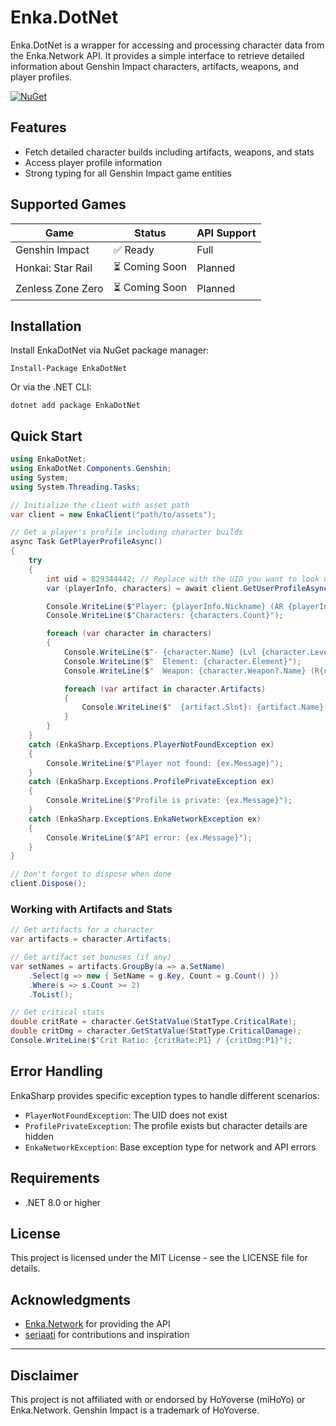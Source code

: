 ﻿# Enka.DotNet

Enka.DotNet is a wrapper for accessing and processing character data from the Enka.Network API. It provides a simple interface to retrieve detailed information about Genshin Impact characters, artifacts, weapons, and player profiles.

[![NuGet](https://img.shields.io/nuget/v/EnkaDotNet.svg)](https://www.nuget.org/packages/EnkaDotNet/)

## Features

- Fetch detailed character builds including artifacts, weapons, and stats
- Access player profile information
- Strong typing for all Genshin Impact game entities

## Supported Games

| Game              | Status         | API Support |
| ----------------- | -------------- | ----------- |
| Genshin Impact    | ✅ Ready       | Full        |
| Honkai: Star Rail | ⏳ Coming Soon | Planned     |
| Zenless Zone Zero | ⏳ Coming Soon | Planned     |

## Installation

Install EnkaDotNet via NuGet package manager:

```
Install-Package EnkaDotNet
```

Or via the .NET CLI:

```
dotnet add package EnkaDotNet
```

## Quick Start

```csharp
using EnkaDotNet;
using EnkaDotNet.Components.Genshin;
using System;
using System.Threading.Tasks;

// Initialize the client with asset path
var client = new EnkaClient("path/to/assets");

// Get a player's profile including character builds
async Task GetPlayerProfileAsync()
{
    try
    {
        int uid = 829344442; // Replace with the UID you want to look up
        var (playerInfo, characters) = await client.GetUserProfileAsync(uid);

        Console.WriteLine($"Player: {playerInfo.Nickname} (AR {playerInfo.Level})");
        Console.WriteLine($"Characters: {characters.Count}");

        foreach (var character in characters)
        {
            Console.WriteLine($"- {character.Name} (Lvl {character.Level})");
            Console.WriteLine($"  Element: {character.Element}");
            Console.WriteLine($"  Weapon: {character.Weapon?.Name} (R{character.Weapon?.Refinement})");

            foreach (var artifact in character.Artifacts)
            {
                Console.WriteLine($"  {artifact.Slot}: {artifact.Name} - {artifact.MainStat}");
            }
        }
    }
    catch (EnkaSharp.Exceptions.PlayerNotFoundException ex)
    {
        Console.WriteLine($"Player not found: {ex.Message}");
    }
    catch (EnkaSharp.Exceptions.ProfilePrivateException ex)
    {
        Console.WriteLine($"Profile is private: {ex.Message}");
    }
    catch (EnkaSharp.Exceptions.EnkaNetworkException ex)
    {
        Console.WriteLine($"API error: {ex.Message}");
    }
}

// Don't forget to dispose when done
client.Dispose();
```

### Working with Artifacts and Stats

```csharp
// Get artifacts for a character
var artifacts = character.Artifacts;

// Get artifact set bonuses (if any)
var setNames = artifacts.GroupBy(a => a.SetName)
    .Select(g => new { SetName = g.Key, Count = g.Count() })
    .Where(s => s.Count >= 2)
    .ToList();

// Get critical stats
double critRate = character.GetStatValue(StatType.CriticalRate);
double critDmg = character.GetStatValue(StatType.CriticalDamage);
Console.WriteLine($"Crit Ratio: {critRate:P1} / {critDmg:P1}");
```

## Error Handling

EnkaSharp provides specific exception types to handle different scenarios:

- `PlayerNotFoundException`: The UID does not exist
- `ProfilePrivateException`: The profile exists but character details are hidden
- `EnkaNetworkException`: Base exception type for network and API errors

## Requirements

- .NET 8.0 or higher

## License

This project is licensed under the MIT License - see the LICENSE file for details.

## Acknowledgments

- [Enka.Network](https://enka.network/) for providing the API
- [seriaati](https://github.com/seriaati) for contributions and inspiration

---

## Disclaimer

This project is not affiliated with or endorsed by HoYoverse (miHoYo) or Enka.Network. Genshin Impact is a trademark of HoYoverse.
